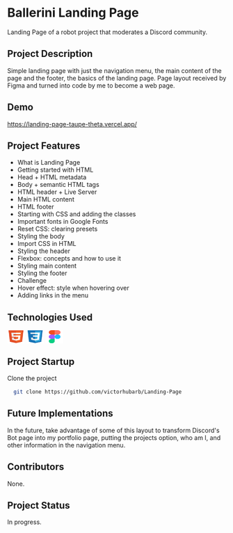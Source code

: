 # Ballerini Landing Page

Landing Page of a robot project that moderates a Discord community.

## Project Description

Simple landing page with just the navigation menu, the main content of the page and the footer, the basics of the landing page. Page layout received by Figma and turned into code by me to become a web page.

## Demo

https://landing-page-taupe-theta.vercel.app/

## Project Features

- What is Landing Page
- Getting started with HTML
- Head + HTML metadata
- Body + semantic HTML tags
- HTML header + Live Server
- Main HTML content
- HTML footer
- Starting with CSS and adding the classes
- Important fonts in Google Fonts
- Reset CSS: clearing presets
- Styling the body
- Import CSS in HTML
- Styling the header
- Flexbox: concepts and how to use it
- Styling main content
- Styling the footer
- Challenge
- Hover effect: style when hovering over
- Adding links in the menu

## Technologies Used

<div style="display: inline_block">
  <img align="center" alt="Vic-HTML" height="30" width="40" src="https://raw.githubusercontent.com/devicons/devicon/master/icons/html5/html5-original.svg">
  <img align="center" alt="Vic-CSS" height="30" width="40" src="https://raw.githubusercontent.com/devicons/devicon/master/icons/css3/css3-original.svg">
  <img align="center" alt="Vic-figma" height="30" width="40" src="https://raw.githubusercontent.com/devicons/devicon/master/icons/figma/figma-original.svg">
</div>

## Project Startup

Clone the project

```bash
  git clone https://github.com/victorhubarb/Landing-Page
```

## Future Implementations

In the future, take advantage of some of this layout to transform Discord's Bot page into my portfolio page, putting the projects option, who am I, and other information in the navigation menu.

## Contributors

None.

## Project Status

In progress.
